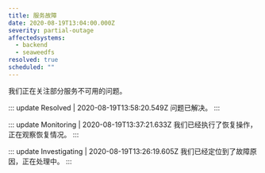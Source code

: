 ```yaml
---
title: 服务故障
date: 2020-08-19T13:04:00.000Z
severity: partial-outage
affectedsystems:
  - backend
  - seaweedfs
resolved: true
scheduled: ""
---
```

我们正在关注部分服务不可用的问题。

::: update Resolved | 2020-08-19T13:58:20.549Z
问题已解决。
:::

::: update Monitoring | 2020-08-19T13:37:21.633Z
我们已经执行了恢复操作，正在观察恢复情况。
:::

::: update Investigating | 2020-08-19T13:26:19.605Z
我们已经定位到了故障原因，正在处理中。
:::
